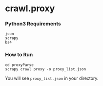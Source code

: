 # crawl.proxy

### Python3 Requirements
```
json
scrapy
bs4
```
### How to Run 
```
cd proxyParse
scrapy crawl proxy -o proxy_list.json
```
You will see `proxy_list.json` in your directory.
